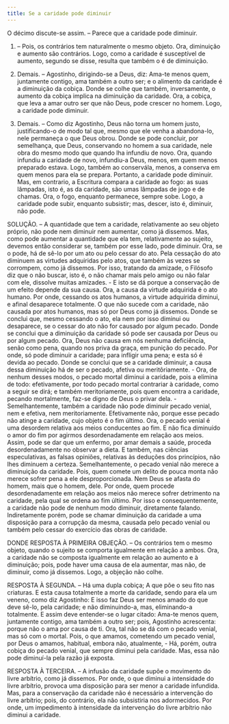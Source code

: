 ```yaml
---
title: Se a caridade pode diminuir
---
```


O décimo discute-se assim. – Parece que a caridade pode diminuir.  

1. – Pois, os contrários tem naturalmente o mesmo objeto. Ora, diminuição e aumento são contrários. Logo, como a caridade é susceptível de aumento, segundo se disse, resulta que também o é de diminuição.  

2. Demais. – Agostinho, dirigindo-se a Deus, diz: Ama-te menos quem, juntamente contigo, ama também a outro ser; e o alimento da caridade é a diminuição da cobiça. Donde se colhe que também, inversamente, o aumento da cobiça implica na diminuição da caridade. Ora, a cobiça, que leva a amar outro ser que não Deus, pode crescer no homem. Logo, a caridade pode diminuir.  

3. Demais. – Como diz Agostinho, Deus não torna um homem justo, justificando-o de modo tal que, mesmo que ele venha a abandona-lo, nele permaneça o que Deus obrou. Donde se pode concluir, por semelhança, que Deus, conservando no homem a sua caridade, nele obra do mesmo modo que quando lha infundiu de novo. Ora, quando infundiu a caridade de novo, infundiu-a Deus, menos, em quem menos preparado estava. Logo, também ao conservála, menos, a conserva em quem menos para ela se prepara. Portanto, a caridade pode diminuir.  Mas, em contrario, a Escritura compara a caridade ao fogo: as suas lâmpadas, isto é, as da caridade, são umas lâmpadas de jogo e de chamas. Ora, o fogo, enquanto permanece, sempre sobe. Logo, a caridade pode subir, enquanto subsistir; mas, descer, isto é, diminuir, não pode.  

SOLUÇÃO. – A quantidade que tem a caridade, relativamente ao seu objeto próprio, não pode nem diminuir nem aumentar, como já dissemos. Mas, como pode aumentar a quantidade que ela tem, relativamente ao sujeito, devemos então considerar se, também por esse lado, pode diminuir. Ora, se o pode, há de sê-lo por um ato ou pelo cessar do ato. Pela cessação do ato diminuem as virtudes adquiridas pelo atos, que também às vezes se corrompem, como já dissemos. Por isso, tratando da amizade, o Filósofo diz que o não buscar, isto é, o não chamar mais pelo amigo ou não falar com ele, dissolve muitas amizades. - E isto se dá porque a conservação de um efeito depende da sua causa. Ora, a causa da virtude adquirida é o ato humano. Por onde, cessando os atos humanos, a virtude adquirida diminui, e afinal desaparece totalmente. O que não sucede com a caridade, não causada por atos humanos, mas só por Deus como já dissemos. Donde se conclui que, mesmo cessando o ato, ela nem por isso diminui ou desaparece, se o cessar do ato não for causado por algum pecado.  Donde se conclui que a diminuição da caridade só pode ser causada por Deus ou por algum pecado. Ora, Deus não causa em nós nenhuma deficiência, senão como pena, quando nos priva da graça, em punição do pecado. Por onde, só pode diminuir a caridade; para infligir uma pena; e esta só é devida ao pecado. Donde se conclui que se a caridade diminuir, a causa dessa diminuição há de ser o pecado, afetiva ou meritôriamente. - Ora, de nenhum desses modos, o pecado mortal diminui a caridade, pois a elimina de todo: efetivamente, por todo pecado mortal contrariar à caridade, como a seguir se dirá; e também meritoriamente, pois quem encontra a caridade, pecando mortalmente, faz-se digno de Deus o privar dela. - Semelhantemente, também a caridade não pode diminuir pecado venial, nem e efetiva, nem meritoriamente. Efetivamente não, porque esse pecado não atinge a caridade, cujo objeto é o fim último. Ora, o pecado venial é uma desordem relativa aos meios conducentes ao fim. E não fica diminuído o amor do fim por agirmos desordenadamente em relação aos meios. Assim, pode se dar que um enfermo, por amar demais a saúde, proceda desordenadamente no observar a dieta. E também, nas ciências especulativas, as falsas opiniões, relativas às deduções dos princípios, não lhes diminuem a certeza. Semelhantemente, o pecado venial não merece a diminuição da caridade. Pois, quem comete um delito de pouca monta não merece sofrer pena a ele desproporcionada. Nem Deus se afasta do homem, mais que o homem, dele. Por onde, quem procede desordenadamente em relação aos meios não merece sofrer detrimento na caridade, pela qual se ordena ao fim último.  Por isso e consequentemente, a caridade não pode de nenhum modo diminuir, diretamente falando. Indiretamente porém, pode se chamar diminuição da caridade a uma disposição para a corrupção da mesma, causada pelo pecado venial ou também pelo cessar do exercício das obras de caridade.  

DONDE RESPOSTA À PRIMEIRA OBJEÇÃO. – Os contrários tem o mesmo objeto, quando o sujeito se comporta igualmente em relação a ambos. Ora, a caridade não se composta igualmente em relação ao aumento e à diminuição; pois, pode haver uma causa de ela aumentar, mas não, de diminuir, como já dissemos. Logo, a objeção não colhe.  

RESPOSTA À SEGUNDA. – Há uma dupla cobiça; A que põe o seu fito nas criaturas. E esta causa totalmente a morte da caridade, sendo para ela um veneno, como diz Agostinho: E isso faz Deus ser menos amado do que deve sê-lo, pela caridade; e não diminuindo-a, mas, eliminando-a totalmente. E assim deve entender-se o lugar citado: Ama-te menos quem, juntamente contigo, ama também a outro ser; pois, Agostinho acrescenta: porque não o ama por causa de ti. Ora, tal não se dá com o pecado venial, mas só com o mortal. Pois, o que amamos, cometendo um pecado venial, por Deus o amamos, habitual, embora não, atualmente, - Há, porém, outra cobiça do pecado venial, que sempre diminui pela caridade. Mas, essa não pode diminuí-la pela razão já exposta.  

RESPOSTA À TERCEIRA. – A infusão da caridade supõe o movimento do livre arbítrio, como já dissemos. Por onde, o que diminui a intensidade do livre arbítrio, provoca uma disposição para ser menor a caridade infundida. Mas, para a conservação da caridade não é necessário a intervenção do livre arbítrio; pois, do contrário, ela não subsistiria nos adormecidos. Por onde, um impedimento à intensidade da intervenção do livre arbítrio não diminui a caridade.